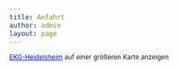 ```yaml
---
title: Anfahrt
author: admin
layout: page
---
```

  
<small><a href="http://maps.google.com/maps/ms?ie=UTF8&hl=de&source=embed&msa=0&msid=117097531709492536910.000472ef1e18ad022de68&ll=49.101227,8.643934&spn=0.003372,0.006866&z=17" style="color:#0000FF;text-align:left">EKG-Heidelsheim</a> auf einer größeren Karte anzeigen</small>